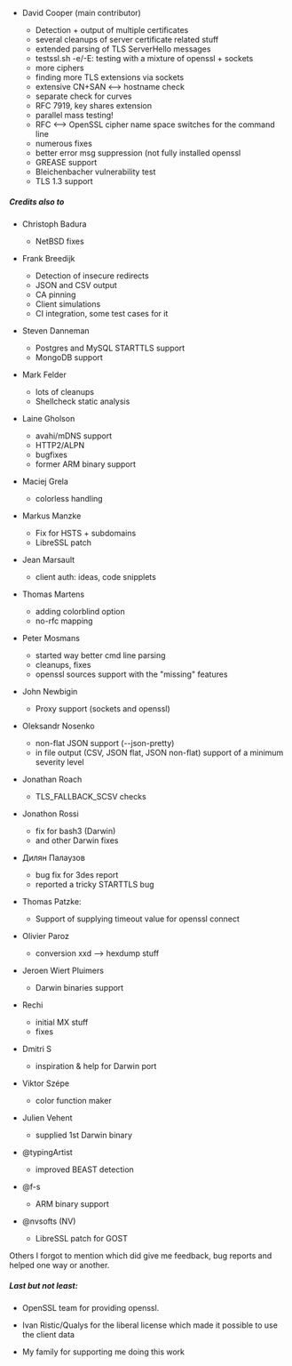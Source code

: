 
* David Cooper (main contributor)

  - Detection + output of multiple certificates
  - several cleanups of server certificate related stuff
  - extended parsing of TLS ServerHello messages
  - testssl.sh -e/-E: testing with a mixture of openssl + sockets
  - more ciphers
  - finding more TLS extensions via sockets
  - extensive CN+SAN <--> hostname check
  - separate check for curves
  - RFC 7919, key shares extension
  - parallel mass testing!
  - RFC <--> OpenSSL cipher name space switches for the command line
  - numerous fixes
  - better error msg suppression (not fully installed openssl
  - GREASE support
  - Bleichenbacher vulnerability test
  - TLS 1.3 support

##### Credits also to

* Christoph Badura
  - NetBSD fixes

* Frank Breedijk
  - Detection of insecure redirects
  - JSON and CSV output
  - CA pinning
  - Client simulations
  - CI integration, some test cases for it

 * Steven Danneman
   - Postgres and MySQL STARTTLS support
   * MongoDB support

* Mark Felder
  - lots of cleanups
  - Shellcheck static analysis

* Laine Gholson
  - avahi/mDNS support
  - HTTP2/ALPN
  - bugfixes
  - former ARM binary support

* Maciej Grela
  - colorless handling

* Markus Manzke
  - Fix for HSTS + subdomains
  - LibreSSL patch

* Jean Marsault
  - client auth: ideas, code snipplets

* Thomas Martens
  - adding colorblind option
  - no-rfc mapping

* Peter Mosmans
  - started way better cmd line parsing
  - cleanups, fixes
  - openssl sources support with the "missing" features

* John Newbigin
  - Proxy support (sockets and openssl)

* Oleksandr Nosenko
  - non-flat JSON support (--json-pretty)
  - in file output (CSV, JSON flat, JSON non-flat) support of a minimum severity level

* Jonathan Roach
  - TLS_FALLBACK_SCSV checks

* Jonathon Rossi
  - fix for bash3 (Darwin)
  - and other Darwin fixes

* Дилян Палаузов
  - bug fix for 3des report
  - reported a tricky STARTTLS bug

* Thomas Patzke:
  - Support of supplying timeout value for openssl connect

* Olivier Paroz
  - conversion xxd --> hexdump stuff

* Jeroen Wiert Pluimers
  - Darwin binaries support

* Rechi
  - initial MX stuff
  - fixes

* Dmitri S
  - inspiration & help for Darwin port

* Viktor Szépe
  - color function maker

* Julien Vehent
  - supplied 1st Darwin binary

* @typingArtist
  - improved BEAST detection

* @f-s
  - ARM binary support

* @nvsofts (NV)
  - LibreSSL patch for GOST

Others I forgot to mention which did give me feedback, bug reports and helped one way or another.


##### Last but not least:

* OpenSSL team for providing openssl.

* Ivan Ristic/Qualys for the liberal license which made it possible to use the client data

* My family for supporting me doing this work


